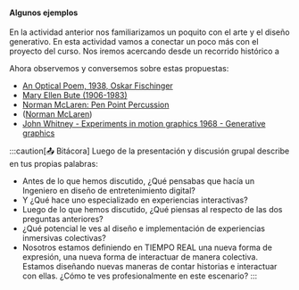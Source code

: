 #### Algunos ejemplos

En la actividad anterior nos familiarizamos un poquito con el arte y el diseño generativo. En esta 
actividad vamos a conectar un poco más con el proyecto del curso. Nos iremos acercando desde un recorrido 
histórico a

Ahora observemos y conversemos sobre estas propuestas:

* [An Optical Poem, 1938, Oskar Fischinger](https://youtu.be/FcHsysPGSt0?si=xlQbAHuFQKT6-AqK)
* [Mary Ellen Bute (1906-1983)](https://youtube.com/playlist?list=PLq3C9x-AqttvRXC5M5gF0bGoC-AXqnjJC&si=07aOGABiWnkqlaUM)
* [Norman McLaren: Pen Point Percussion](https://youtu.be/Q0vgZv_JWfM?si=XrUXEA4xJ7mr1RfK)
* ([Norman McLaren](https://youtu.be/ep0bloI8PsM?si=_ocOBkj7a6HK234W))
* [John Whitney - Experiments in motion graphics 1968 - Generative graphics](https://youtu.be/jIv-EcX9tUs?si=ZkTg0us1CVoXR-NZ)



:::caution[📤 Bitácora] 
Luego de la presentación y discusión grupal describe en tus propias palabras:

* Antes de lo que hemos discutido, ¿Qué pensabas que hacía un Ingeniero en diseño de entretenimiento digital?
* Y ¿Qué hace uno especializado en experiencias interactivas?
* Luego de lo que hemos discutido, ¿Qué piensas al respecto de las dos preguntas anteriores?
* ¿Qué potencial le ves al diseño e implementación de experiencias inmersivas colectivas?
* Nosotros estamos definiendo en TIEMPO REAL una nueva forma de expresión, una nueva forma de interactuar de manera 
colectiva. Estamos diseñando nuevas maneras de contar historias e interactuar con ellas. ¿Cómo te ves profesionalmente
en este escenario?
:::
